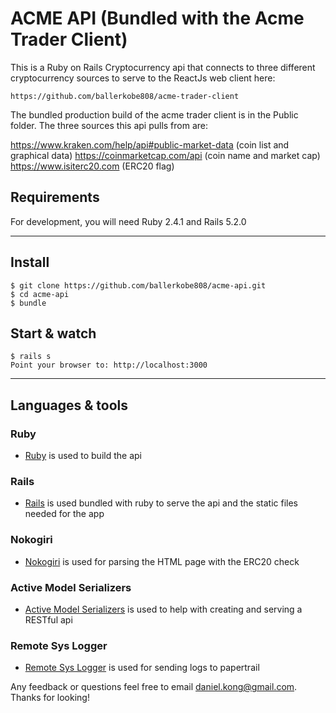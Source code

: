 
# ACME API (Bundled with the Acme Trader Client)

This is a Ruby on Rails Cryptocurrency api that connects to three different cryptocurrency sources to serve to the ReactJs web client here: 

    https://github.com/ballerkobe808/acme-trader-client

The bundled production build of the acme trader client is in the Public folder.
The three sources this api pulls from are:

 https://www.kraken.com/help/api#public-market-data (coin list and graphical data)
 https://coinmarketcap.com/api (coin name and market cap)
 https://www.isiterc20.com (ERC20 flag)



## Requirements

For development, you will need Ruby 2.4.1 and Rails 5.2.0

---

## Install

    $ git clone https://github.com/ballerkobe808/acme-api.git
    $ cd acme-api
    $ bundle


## Start & watch

    $ rails s
    Point your browser to: http://localhost:3000



---

## Languages & tools

### Ruby 

- [Ruby](https://www.ruby-lang.org/en/) is used to build the api

### Rails

- [Rails](https://rubyonrails.org/) is used bundled with ruby to serve the api and the static files needed for the app

### Nokogiri

- [Nokogiri](http://nokogiri.org) is used for parsing the HTML page with the ERC20 check

### Active Model Serializers

- [Active Model Serializers](https://github.com/rails-api/active_model_serializers) is used to help with creating and serving a RESTful api

### Remote Sys Logger

- [Remote Sys Logger](https://github.com/papertrail/remote_syslog_logger) is used for sending logs to papertrail 



Any feedback or questions feel free to email daniel.kong@gmail.com. Thanks for looking!









